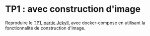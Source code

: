 # TP1 : avec construction d'image

Reproduire le [TP1, partie Jekyll,](../../engine/tp1/#multi-stage-build) avec docker-compose en utilisant la fonctionnalité de construction d'image.